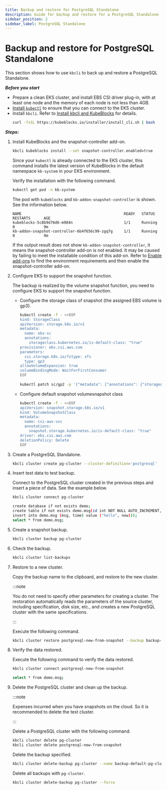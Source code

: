 ```yaml
---
title: Backup and restore for PostgreSQL Standalone
description: Guide for backup and restore for a PostgreSQL Standalone
sidebar_position: 2
sidebar_label: PostgreSQL Standalone 
---
```


# Backup and restore for PostgreSQL Standalone 
This section shows how to use `kbcli` to back up and restore a PostgreSQL Standalone.

***Before you start***

- Prepare a clean EKS cluster, and install EBS CSI driver plug-in, with at least one node and the memory of each node is not less than 4GB.
- [Install `kubectl`](https://kubernetes.io/docs/tasks/tools/install-kubectl-macos/) to ensure that you can connect to the EKS cluster.
- Install `kbcli`. Refer to [Install kbcli and KubeBlocks](./../../installation/install-and-uninstall-kbcli-and-kubeblocks.md) for details.
   ```bash
   curl -fsSL https://kubeblocks.io/installer/install_cli.sh | bash
   ```

***Steps:***

1. Install KubeBlocks and the snapshot-controller add-on.
    ```bash
    kbcli kubeblocks install --set snapshot-controller.enabled=true
    ```
 
    Since your `kubectl` is already connected to the EKS cluster, this command installs the latest version of KubeBlocks in the default namespace `kb-system` in your EKS environment.

    Verify the installation with the following command.
    ```bash
    kubectl get pod -n kb-system
    ```

    The pod with `kubeblocks` and `kb-addon-snapshot-controller` is shown. See the information below.
    ```
    NAME                                              READY   STATUS             RESTARTS      AGE
    kubeblocks-5c8b9d76d6-m984n                       1/1     Running            0             9m
    kb-addon-snapshot-controller-6b4f656c99-zgq7g     1/1     Running            0             9m
    ```

    If the output result does not show `kb-addon-snapshot-controller`, it means the snapshot-controller add-on is not enabled. It may be caused by failing to meet the installable condition of this add-on. Refer to [Enable add-ons](../../installation/enable-add-ons.md) to find the environment requirements and then enable the snapshot-controller add-on.

2. Configure EKS to support the snapshot function.
    
    The backup is realized by the volume snapshot function, you need to configure EKS to support the snapshot function.
    - Configure the storage class of snapshot (the assigned EBS volume is gp3).
       ```bash
       kubectl create -f - <<EOF
       kind: StorageClass
       apiVersion: storage.k8s.io/v1
       metadata:
         name: ebs-sc
         annotations:
           storageclass.kubernetes.io/is-default-class: "true"
       provisioner: ebs.csi.aws.com
       parameters:
         csi.storage.k8s.io/fstype: xfs
         type: gp3
       allowVolumeExpansion: true
       volumeBindingMode: WaitForFirstConsumer
       EOF
  
       kubectl patch sc/gp2 -p '{"metadata": {"annotations": {"storageclass.kubernetes.io/is-default-class": "false"}}}'
       ```
    - Configure default snapshot volumesnapshot class
       ```bash
       kubectl create -f - <<EOF
       apiVersion: snapshot.storage.k8s.io/v1
       kind: VolumeSnapshotClass
       metadata:
         name: csi-aws-vsc
         annotations:
           snapshot.storage.kubernetes.io/is-default-class: "true"
       driver: ebs.csi.aws.com
       deletionPolicy: Delete
       EOF
       ```
3. Create a PostgreSQL Standalone. 
    
    ```bash
    kbcli cluster create pg-cluster --cluster-definition='postgresql'
    ```
4. Insert test data to test backup.
    
    Connect to the PostgreSQL cluster created in the previous steps and insert a piece of data. See the example below.
    ```bash
    kbcli cluster connect pg-cluster
   
    create database if not exists demo;
    create table if not exists demo.msg(id int NOT NULL AUTO_INCREMENT, msg text, time datetime, PRIMARY KEY (id));
    insert into demo.msg (msg, time) value ("hello", now());
    select * from demo.msg;
    ```
  
5. Create a snapshot backup.
    ```bash
    kbcli cluster backup pg-cluster
    ```
6. Check the backup.
    ```bash
    kbcli cluster list-backups
    ```
7. Restore to a new cluster.
    
    Copy the backup name to the clipboard, and restore to the new cluster. 
    
    :::note

    You do not need to specify other parameters for creating a cluster. The restoration automatically reads the parameters of the source cluster, including specification, disk size, etc., and creates a new PostgreSQL cluster with the same specifications. 

    :::

    Execute the following command.
    ```bash
    kbcli cluster restore postgresql-new-from-snapshot --backup backup-default-postgresql-cluster-20221124113440
    ```
8. Verify the data restored.
   
    Execute the following command to verify the data restored.
    ```bash
    kbcli cluster connect postgresql-new-from-snapshot

    select * from demo.msg;
    ```
9. Delete the PostgreSQL cluster and clean up the backup.
   
    :::note

    Expenses incurred when you have snapshots on the cloud. So it is recommended to delete the test cluster.

    :::
  
    Delete a PostgreSQL cluster with the following command.
    ```bash
    kbcli cluster delete pg-cluster
    kbcli cluster delete postgresql-new-from-snapshot
    ```

    Delete the backup specified.

    ```bash
    kbcli cluster delete-backup pg-cluster --name backup-default-pg-cluster-20221124113440 
    ```

    Delete all backups with `pg-cluster`.
    ```bash
    kbcli cluster delete-backup pg-cluster --force
    ```